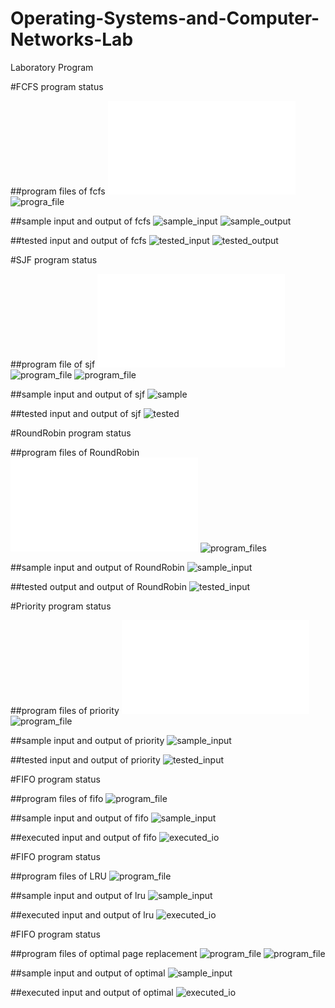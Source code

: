 # Operating-Systems-and-Computer-Networks-Lab
Laboratory Program

#FCFS program status

##program files of fcfs
![program_file](Experiment-1a/fcfs.c)
![progra_file](Experiment-1a/program_fcfs_5A2.png)

##sample input and output of fcfs
![sample_input](Experiment-1a/IO_5A2.png)
![sample_output](Experiment-1a/OT_5A2.png)

##tested input and output of fcfs
![tested_input](Experiment-1a/Test_IO_5A2.png)
![tested_output](Experiment-1a/Test_OT_5A2.png)

#SJF program status

##program file of sjf
![program_file](Experiment-1b/sjf.c)
![program_file](Experiment-1b/program_sjf_5A2.png)
![program_file](Experiment-1b/program2_Sjf_5A2.png)

##sample input and output of sjf
![sample](Experiment-1b/IO_5A2.png)

##tested input and output of sjf
![tested](Experiment-1b/Test_IO_5A2.png)

#RoundRobin program status

##program files of RoundRobin 
![program_file](Experiment_9c/Roundrobin.c)
![program_files](Experiment_9c/program_5A2.PNG)

##sample input and output of RoundRobin
![sample_input](Experiment_9c/sample_IO_5A2.PNG)

##tested output and output of RoundRobin
![tested_input](Experiment_9c/tested_IO_5A2.PNG)

#Priority program status

##program files of priority
![program_file](Experiment_9d/priority.c)
![program_file](Experiment_9d/program_5A2.PNG)

##sample input and output of priority
![sample_input](Experiment_9d/sample_IO_5A2.PNG)

##tested input and output of priority
![tested_input](Experiment_9d/tested_IO_5A2.PNG)

#FIFO program status

##program files of fifo
![program_file](Experiment_14/Experiment_14a/Program_fifo_5A2.PNG)

##sample input and output of fifo
![sample_input](Experiment_14/Experiment_14a/fifo_sample_io.PNG)

##executed input and output of fifo
![executed_io](Experiment_14/Experiment_14a/fifo_executed_io.PNG)

#FIFO program status

##program files of LRU
![program_file](Experiment_14/Experiment_14b/program_lru_5A2.PNG)

##sample input and output of lru
![sample_input](Experiment_14/Experiment_14b/lru_sample_io.PNG)

##executed input and output of lru
![executed_io](Experiment_14/Experiment_14b/lru_executed_io.PNG)

#FIFO program status

##program files of optimal page replacement
![program_file](Experiment_14/Experimnt_14c/program_optimal1_5A2.PNG)
![program_file](Experiment_14/Experimnt_14c/program_optimal2_5A2.PNG)

##sample input and output of optimal
![sample_input](Experiment_14/Experimnt_14c/optimal_sample_io.PNG)

##executed input and output of optimal
![executed_io](Experiment_14/Experimnt_14c/optimal_executed_io.PNG)
